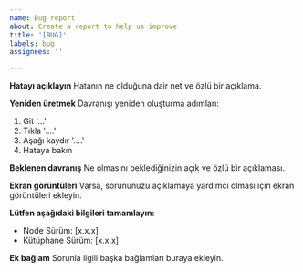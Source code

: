 ```yaml
---
name: Bug report
about: Create a report to help us improve
title: '[BUG]'
labels: bug
assignees: ''

---
```


**Hatayı açıklayın**
Hatanın ne olduğuna dair net ve özlü bir açıklama.

**Yeniden üretmek**
Davranışı yeniden oluşturma adımları:
1. Git '...'
2. Tıkla '....'
3. Aşağı kaydır '....'
4. Hataya bakın

**Beklenen davranış**
Ne olmasını beklediğinizin açık ve özlü bir açıklaması.

**Ekran görüntüleri**
Varsa, sorununuzu açıklamaya yardımcı olması için ekran görüntüleri ekleyin.

**Lütfen aşağıdaki bilgileri tamamlayın:**
- Node Sürüm: [x.x.x]
- Kütüphane Sürüm: [x.x.x]

**Ek bağlam**
Sorunla ilgili başka bağlamları buraya ekleyin.
